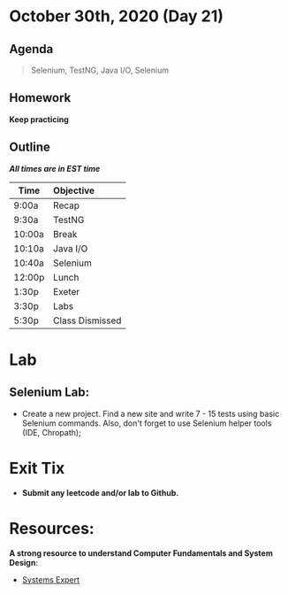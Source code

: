 # October 30th, 2020 (Day 21)

## Agenda
> Selenium, TestNG, Java I/O, Selenium

## Homework 
**Keep practicing**

## Outline
_**All times are in EST time**_

| Time   | Objective                        |
| -------|:---------------------------------|
| 9:00a  | Recap                           |  
| 9:30a  | TestNG                          |    
| 10:00a | Break                            |
| 10:10a | Java I/O                         |
| 10:40a | Selenium                         |
| 12:00p | Lunch                            |
| 1:30p  | Exeter                           | 
| 3:30p  | Labs                             |
| 5:30p  | Class Dismissed                  |

# Lab

   ## Selenium Lab:
  
  - Create a new project. Find a new site and write 7 - 15 tests using basic Selenium commands. Also, don't forget to use Selenium helper tools (IDE, Chropath);
  
# Exit Tix 
  - **Submit any leetcode and/or lab to Github.**

# Resources:
**A strong resource to understand Computer Fundamentals and System Design**:
- [Systems Expert](https://www.algoexpert.io/systems/product)